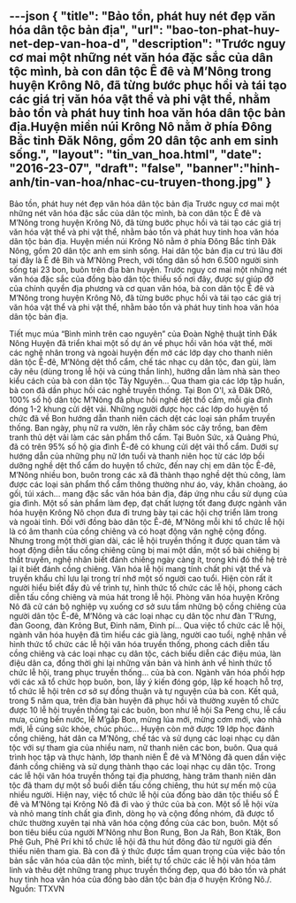 ---json
{
"title": "Bảo tồn, phát huy nét đẹp văn hóa dân tộc bản địa",
"url": "bao-ton-phat-huy-net-dep-van-hoa-d",
"description": "Trước nguy cơ mai một những nét văn hóa đặc sắc của dân tộc mình,  bà con dân tộc Ê đê và M’Nông trong huyện Krông Nô, đã từng bước phục hồi và tái tạo các giá trị văn hóa vật thể và phi vật thể, nhằm bảo tồn và phát huy tinh hoa văn hóa dân tộc bản địa.Huyện miền núi Krông Nô nằm ở phía Đông Bắc tỉnh Đăk Nông, gồm 20 dân tộc anh em sinh sống.",
"layout": "tin_van_hoa.html",
"date": "2016-23-07",
"draft": "false",
"banner":"hinh-anh/tin-van-hoa/nhac-cu-truyen-thong.jpg"
}
---

Bảo tồn, phát huy nét đẹp văn hóa dân tộc bản địa
Trước nguy cơ mai một những nét văn hóa đặc sắc của dân tộc mình,  bà con dân tộc Ê đê và M’Nông trong huyện Krông Nô, đã từng bước phục hồi và tái tạo các giá trị văn hóa vật thể và phi vật thể, nhằm bảo tồn và phát huy tinh hoa văn hóa dân tộc bản địa.
Huyện miền núi Krông Nô nằm ở phía Đông Bắc tỉnh Đăk Nông, gồm 20 dân tộc anh em sinh sống. Hai dân tộc bản địa cư trú lâu đời tại đây là Ê đê Bih và M’Nông Prech, với tổng dân số hơn 6.500 người sinh sống tại 23 bon, buôn trên địa bàn huyện. Trước nguy cơ mai một những nét văn hóa đặc sắc của đồng bào dân tộc thiểu số nơi đây, được sự giúp đỡ của chính quyền địa phương và cơ quan văn hóa, bà con dân tộc Ê đê và M’Nông trong huyện Krông Nô, đã từng bước phục hồi và tái tạo các giá trị văn hóa vật thể và phi vật thể, nhằm bảo tồn và phát huy tinh hoa văn hóa dân tộc bản địa.

Tiết mục múa “Bình mình trên cao nguyên” của Đoàn Nghệ thuật tỉnh Đắk Nông
Huyện đã triển khai một số dự án về phục hồi văn hóa vật thể, mời các nghệ nhân trong và ngoài huyện đến mở các lớp dạy cho thanh niên dân tộc Ê-đê, M’Nông dệt thổ cẩm, chế tác nhạc cụ dân tộc, đan gùi, làm cây nêu (dùng trong lễ hội và cúng thần linh), hướng dẫn làm nhà sàn theo kiểu cách của bà con dân tộc Tây Nguyên… Qua tham gia các lớp tập huấn, bà con đã dần phục hồi các nghề truyền thống. Tại Bon O'l, xã Đăk DRô, 100% số hộ dân tộc M’Nông đã phục hồi nghề dệt thổ cẩm, mỗi gia đình đóng 1-2 khung cửi dệt vải. Những người được học các lớp do huyện tổ chức đã về Bon hướng dẫn thanh niên cách dệt các loại sản phẩm truyền thống. Ban ngày, phụ nữ ra vườn, lên rẫy chăm sóc cây trồng, ban đêm tranh thủ dệt vải làm các sản phẩm thổ cẩm. Tại Buôn Sức, xã Quảng Phú, đã có trên 95% số hộ gia đình Ê-đê có khung cửi dệt vải thổ cẩm.
Dưới sự hướng dẫn của những phụ nữ lớn tuổi và thanh niên học từ các lớp bồi dưỡng nghề dệt thổ cẩm do huyện tổ chức, đến nay chị em dân tộc Ê-đê, M’Nông nhiều bon, buôn trong các xã đã thành thạo nghề dệt thủ công, làm được các loại sản phẩm thổ cẩm thông thường như áo, váy, khăn choàng, áo gối, túi xách... mang đặc sắc văn hóa bản địa, đáp ứng nhu cầu sử dụng của gia đình. Một số sản phẩm làm đẹp, đạt chất lượng tốt đang được ngành văn hóa huyện Krông Nô chọn đưa đi trưng bày tại các hội chợ triển lãm trong và ngoài tỉnh.
Đối với đồng bào dân tộc Ê-đê, M’Nông mỗi khi tổ chức lễ hội là có âm thanh của cồng chiêng và có hoạt động văn nghệ cộng đồng. Nhưng trong một thời gian dài, các lễ hội truyền thống ít được quan tâm và hoạt động diễn tấu cồng chiêng cũng bị mai một dần, một số bài chiêng bị thất truyền, nghệ nhân biết đánh chiêng ngày càng ít, trong khi đó thế hệ trẻ lại ít biết đánh cồng chiêng. Văn hóa lễ hội mang tính chất phi vật thể và truyền khẩu chỉ lưu lại trong trí nhớ một số người cao tuổi. Hiện còn rất ít người hiểu biết đầy đủ về trình tự, hình thức tổ chức các lễ hội, phong cách diễn tấu cồng chiêng và múa hát trong lễ hội. Phòng văn hóa huyện Krông Nô đã cử cán bộ nghiệp vụ xuống cơ sở sưu tầm những bộ cồng chiêng của người dân tộc Ê-đê, M’Nông và các loại nhạc cụ dân tộc như đàn T’Rưng, đàn Goong, đàn Krông But, Đinh năm, Đinh pí… Qua việc tổ chức các lễ hội, ngành văn hóa huyện đã tìm hiểu các già làng, người cao tuổi, nghệ nhân về hình thức tổ chức các lễ hội văn hóa truyền thống, phong cách diễn tấu cồng chiêng và các loại nhạc cụ dân tộc, cách biểu diễn các điệu múa, làn điệu dân ca, đồng thời ghi lại những văn bản và hình ảnh về hình thức tổ chức lễ hội, trang phục truyền thống… của bà con. Ngành văn hóa phối hợp với các xã tổ chức họp buôn, bon, lấy ý kiến đóng góp, lập kế hoạch hỗ trợ, tổ chức lễ hội trên cơ sở sự đồng thuận và tự nguyện của bà con.
Kết quả, trong 5 năm qua, trên địa bàn huyện đã phục hồi và thường xuyên tổ chức được 10 lễ hội truyền thống tại các buôn, bon như lễ hội Sa Peng chu, lễ cầu mưa, cúng bến nước, lễ M’gắp Bon, mừng lúa mới, mừng cơm mới, vào nhà mới, lễ cúng sức khỏe, chúc phúc… Huyện còn mở được 19 lớp học đánh cồng chiêng, hát dân ca M’Nông, chế tác và sử dụng các loại nhạc cụ dân tộc với sự tham gia của nhiều nam, nữ thanh niên các bon, buôn. Qua quá trình học tập và thực hành, lớp thanh niên Ê đê và M’Nông đã quen dần việc đánh cồng chiêng và sử dụng thành thạo các loại nhạc cụ dân tộc. Trong các lễ hội văn hóa truyền thống tại địa phương, hàng trăm thanh niên dân tộc đã tham dự một số buổi diễn tấu cồng chiêng, thu hút sự mến mộ của nhiều người.
Hiện nay, việc tổ chức lễ hội của đồng bào dân tộc thiểu số Ê đê và M’Nông tại Krông Nô đã đi vào ý thức của bà con. Một số lễ hội vừa và nhỏ mang tính chất gia đình, dòng họ và cộng đồng nhóm, đã được tổ chức thường xuyên tại nhà văn hóa cộng đồng của các bon, buôn. Một số bon tiêu biểu của người M’Nông như Bon Rung, Bon Ja Ráh, Bon Ktăk, Bon Phê Guh, Phê Prí khi tổ chức lễ hội đã thu hút đông đảo từ người già đến thiếu niên tham gia. Bà con đã ý thức được tầm quan trọng của việc bảo tồn bản sắc văn hóa của dân tộc mình, biết tự tổ chức các lễ hội văn hóa tâm linh và thêu dệt những trang phục truyền thống đẹp, qua đó bảo tồn và phát huy tinh hoa văn hóa của đồng bào dân tộc bản địa ở huyện Krông Nô./.
Nguồn: TTXVN